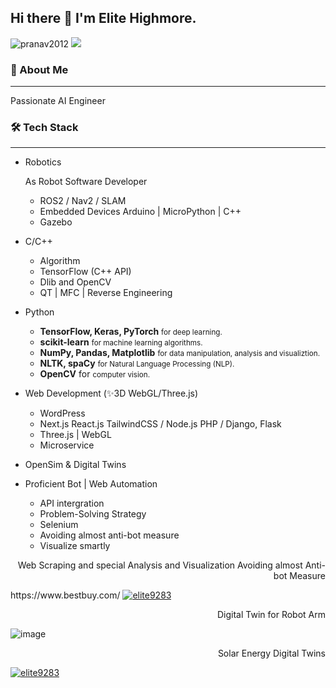 ## Hi there 👋 I'm Elite Highmore.

<!--
**elitedev9283/elitedev9283** is a ✨ _special_ ✨ repository because its `README.md` (this file) appears on your GitHub profile.
<p align="left"> <img src="https://komarev.com/ghpvc/?username=pranav2012&label=Profile%20views&color=0e75b6&style=flat" alt="pranav2012" /> 
  <a href="https://github.com/pranav2012/"><img src="https://img.shields.io/github/followers/pranav2012.svg?label=Follow%20@pranav2012&style=social"/> </a>
</p>
Here are some ideas to get you started:

- 🔭 I’m currently working on ...
- 🌱 I’m currently learning ...
- 👯 I’m looking to collaborate on ...
- 🤔 I’m looking for help with ...
- 💬 Ask me about ...
- 📫 How to reach me: ...
- 😄 Pronouns: ...
- ⚡ Fun fact: ...
-->
<p align="left"> <img src="https://komarev.com/ghpvc/?username=elitedev9283&label=Profile%20views&color=0e75b6&style=flat" alt="pranav2012" /> 
  <a href="https://github.com/elitedev9283/"><img src="https://img.shields.io/github/followers/pranav2012.svg?label=Follow%20@elitedev9283&style=social"/> </a>
</p>

### 🚀 About Me
----
Passionate AI Engineer

### 🛠️ Tech Stack
----
- Robotics
  <p align="left"> As Robot Software Developer</p>
  
  * ROS2 / Nav2 / SLAM
  * Embedded Devices Arduino | MicroPython | C++
  * Gazebo
- C/C++
  * Algorithm
  * TensorFlow (C++ API)
  * Dlib and OpenCV
  * QT | MFC | Reverse Engineering
- Python
  * **TensorFlow, Keras, PyTorch** <small>for deep learning.</small>
  * **scikit-learn** <small>for machine learning algorithms.</small>
  * **NumPy, Pandas, Matplotlib** <small>for data manipulation, analysis and visualiztion.</small>
  * **NLTK, spaCy** <small>for Natural Language Processing (NLP).</small>
  * **OpenCV** for <small>computer vision.</small>
- Web Development (✨3D WebGL/Three.js)
  * WordPress
  * Next.js React.js TailwindCSS / Node.js PHP / Django, Flask
  * Three.js | WebGL
  * Microservice
- OpenSim & Digital Twins
- Proficient Bot | Web Automation
  * API intergration
  * Problem-Solving Strategy
  * Selenium
  * Avoiding almost anti-bot measure
  * Visualize smartly

<p align="right"> Web Scraping and special Analysis and Visualization Avoiding almost Anti-bot Measure</p>
https://www.bestbuy.com/
<a href="https://bestbuy-laptop-scraper-e5de86899165.herokuapp.com/">
<img src="https://github.com/user-attachments/assets/136c270b-45a9-4dcd-9eaf-192685928814" alt="elite9283" />
</a>

<p align="right"> Digital Twin for Robot Arm </p>

![image](https://github.com/user-attachments/assets/75553004-3994-4dbe-94d2-de60ebfb8ec8)

<p align="right"> Solar Energy Digital Twins</p>
<a href="[httpshttps://everginedigitaltwins.z6.web.core.windows.net">
<img src="https://github.com/user-attachments/assets/08150f54-074c-47b6-b824-7618e2d44b0c" alt="elite9283" />
</a>
